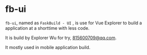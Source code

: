 # fb-ui
`fb-ui`, named as `FaskBuild - UI` , is use for Vue Explorer to build a application at a shorttime with less code.

It is build by Explorer Wu for try, 815600709@qq.com.

It mostly used in mobile application build.

